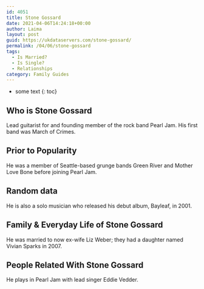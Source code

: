 ```yaml
---
id: 4051
title: Stone Gossard
date: 2021-04-06T14:24:18+00:00
author: Laima
layout: post
guid: https://ukdataservers.com/stone-gossard/
permalink: /04/06/stone-gossard
tags:
  - Is Married?
  - Is Single?
  - Relationships
category: Family Guides
---
```


* some text
{: toc}


## Who is Stone Gossard
                  
                  
                  
Lead guitarist for and founding member of the rock band Pearl Jam. His first band was March of Crimes.
                  
              
            
              
            
                
                
                
## Prior to Popularity
                  
                  
                  
He was a member of Seattle-based grunge bands Green River and Mother Love Bone before joining Pearl Jam.
                  
              
            
              
            
                
                
                
## Random data
                  
                  
                  
He is also a solo musician who released his debut album, Bayleaf, in 2001.
                  
              
            
              
            
                
                
                
## Family & Everyday Life of Stone Gossard
                  
                  
                  
He was married to now ex-wife Liz Weber; they had a daughter named Vivian Sparks in 2007.
                  
              
            
              
            
                
                
                
## People Related With Stone Gossard
                  
                  
                  
He plays in Pearl Jam with lead singer Eddie Vedder.
                  
              
            
              
            
                
              
            
              
              
            
            
              
            
          
          
          